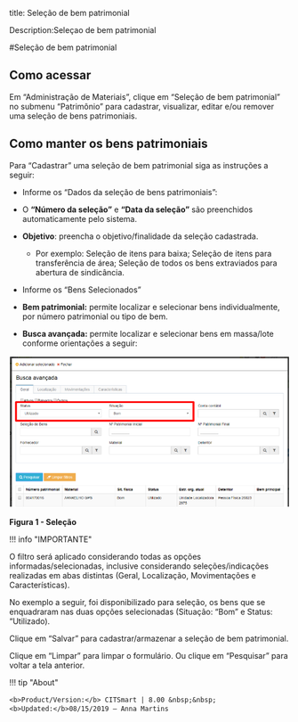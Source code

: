 title: Seleção de bem patrimonial

Description:Seleçao de bem patrimonial

\#Seleção de bem patrimonial

Como acessar
------------

Em “Administração de Materiais”, clique em “Seleção de bem patrimonial” no
submenu “Patrimônio” para cadastrar, visualizar, editar e/ou remover uma seleção
de bens patrimoniais.

Como manter os bens patrimoniais
--------------------------------

Para “Cadastrar” uma seleção de bem patrimonial siga as instruções a seguir:

-   Informe os “Dados da seleção de bens patrimoniais”:

-   O **“Número da seleção”** e **“Data da seleção”** são preenchidos
    automaticamente pelo sistema.

-   **Objetivo**: preencha o objetivo/finalidade da seleção cadastrada.

    -   Por exemplo: Seleção de itens para baixa; Seleção de itens para
        transferência de área; Seleção de todos os bens extraviados para
        abertura de sindicância.

-   Informe os “Bens Selecionados”

-   **Bem patrimonial:** permite localizar e selecionar bens individualmente,
    por número patrimonial ou tipo de bem.

-   **Busca avançada:** permite localizar e selecionar bens em massa/lote
    conforme orientações a seguir:
   
   ![figura](images/selection.png)
   
   **Figura 1 - Seleção**

   !!! info "IMPORTANTE"

   O filtro será aplicado considerando todas as opções informadas/selecionadas,
   inclusive considerando seleções/indicações realizadas em abas distintas
   (Geral, Localização, Movimentações e Características).

   No exemplo a seguir, foi disponibilizado para seleção, os bens que se
   enquadraram nas duas opções selecionadas (Situação: “Bom” e Status:
   “Utilizado).

   Clique em “Salvar” para cadastrar/armazenar a seleção de bem patrimonial.

   Clique em “Limpar” para limpar o formulário. Ou clique em “Pesquisar” para
   voltar a tela anterior.


!!! tip "About"

    <b>Product/Version:</b> CITSmart | 8.00 &nbsp;&nbsp;
    <b>Updated:</b>08/15/2019 – Anna Martins
